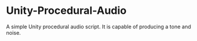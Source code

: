 # Unity-Procedural-Audio

A simple Unity procedural audio script. It is capable of producing a tone and noise.

